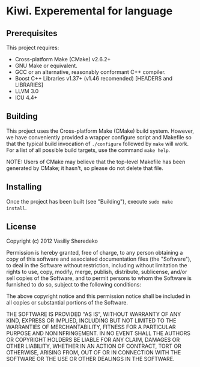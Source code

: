 Kiwi. Experemental for language
===============================

Prerequisites
-------------
This project requires:
* Cross-platform Make (CMake) v2.6.2+
* GNU Make or equivalent.
* GCC or an alternative, reasonably conformant C++ compiler.
* Boost C++ Libraries v1.37+ (v1.46 recomended) [HEADERS and LIBRARIES]
* LLVM 3.0
* ICU 4.4+

Building
--------
This project uses the Cross-platform Make (CMake) build system. However, we
have conveniently provided a wrapper configure script and Makefile so that
the typical build invocation of `./configure` followed by `make` will work.
For a list of all possible build targets, use the command `make help`.

NOTE: Users of CMake may believe that the top-level Makefile has been
generated by CMake; it hasn't, so please do not delete that file.

Installing
----------
Once the project has been built (see "Building"), execute `sudo make install`.

License
-------
Copyright (c) 2012 Vasiliy Sheredeko

Permission is hereby granted, free of charge, to any person
obtaining a copy of this software and associated documentation
files (the "Software"), to deal in the Software without
restriction, including without limitation the rights to use,
copy, modify, merge, publish, distribute, sublicense, and/or sell
copies of the Software, and to permit persons to whom the
Software is furnished to do so, subject to the following
conditions:

The above copyright notice and this permission notice shall be
included in all copies or substantial portions of the Software.

THE SOFTWARE IS PROVIDED "AS IS", WITHOUT WARRANTY OF ANY KIND,
EXPRESS OR IMPLIED, INCLUDING BUT NOT LIMITED TO THE WARRANTIES
OF MERCHANTABILITY, FITNESS FOR A PARTICULAR PURPOSE AND
NONINFRINGEMENT. IN NO EVENT SHALL THE AUTHORS OR COPYRIGHT
HOLDERS BE LIABLE FOR ANY CLAIM, DAMAGES OR OTHER LIABILITY,
WHETHER IN AN ACTION OF CONTRACT, TORT OR OTHERWISE, ARISING
FROM, OUT OF OR IN CONNECTION WITH THE SOFTWARE OR THE USE OR
OTHER DEALINGS IN THE SOFTWARE.
